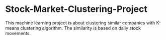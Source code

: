 # Stock-Market-Clustering-Project
This machine learning project is about clustering similar companies with K-means clustering algorithm. The similarity is based on daily stock movements.
